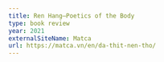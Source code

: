 ```yaml
---
title: Ren Hang—Poetics of the Body
type: book review
year: 2021
externalSiteName: Matca
url: https://matca.vn/en/da-thit-nen-tho/
---
```

